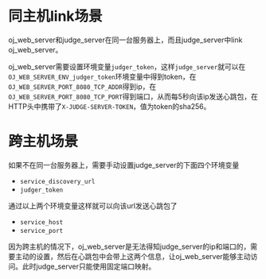 # 同主机link场景

  oj_web_server和judge_server在同一台服务器上，而且judge_server中link oj_web_server。
 
 oj_web_server需要设置环境变量`judger_token`，这样`judge_server`就可以在`OJ_WEB_SERVER_ENV_judger_token`环境变量中得到token，在`OJ_WEB_SERVER_PORT_8080_TCP_ADDR`得到ip，在`OJ_WEB_SERVER_PORT_8080_TCP_PORT`得到端口，从而每5秒向该ip发送心跳包，在HTTP头中携带了`X-JUDGE-SERVER-TOKEN`，值为token的sha256。
 
# 跨主机场景
 
 如果不在同一台服务器上，需要手动设置judge_server的下面四个环境变量
 
  - `service_discovery_url`
  - `judger_token`

  通过以上两个环境变量这样就可以向该url发送心跳包了
  
  - `service_host`
  - `service_port`

  因为跨主机的情况下，oj_web_server是无法得知judge_server的ip和端口的，需要主动的设置，然后在心跳包中会带上这两个信息，让oj_web_server能够主动访问。此时judge_server只能使用固定端口映射。


